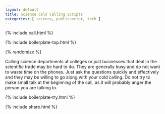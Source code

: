 ```yaml
---
layout: default
title: Science Cold Calling Scripts
categories: [ science, publicsector, tech ]
---
```


{% include call.html %}

{% include boilerplate-top.html %}


{% randomize %}

Calling science departments at colleges or just businesses that deal in the scientific trade may be hard to do.  They are generally busy and do not want to waste time on the phones. Just ask the questions quickly and effectively and they may be willing to go along with your cold calling.  Do not try to make small talk at the beginning of the call, as it will probably anger the person you are talking to.

{% include boilerplate-try.html %}

{% include share.html %}